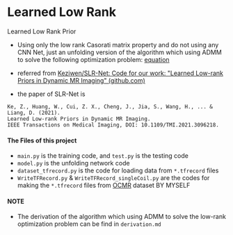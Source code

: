 # Learned Low Rank
 Learned Low Rank Prior



* Using only the low rank Casorati matrix property and do not using any CNN Net, just an unfolding version of the algorithm which using ADMM to solve the following optimization problem: [equation](https://www.latexlive.com/#JTIwJTIwJCQlMEElMjAlMjAlNUNtaW5feCUyMCU1Q2ZyYWMlMjAxMiUyMCU1Q1ZlcnQlMjBTRngtYiU1Q1ZlcnRfMiU1RTIrJTVDbGFtYmRhJTIwJTVDVmVydCUyMHglMjAlNUNWZXJ0XyolMEElMjAlMjAkJA==)

* referred from [Keziwen/SLR-Net: Code for our work: "Learned Low-rank Priors in Dynamic MR Imaging" (github.com)](https://github.com/Keziwen/SLR-Net)

* the paper of SLR-Net is

```
Ke, Z., Huang, W., Cui, Z. X., Cheng, J., Jia, S., Wang, H., ... & Liang, D. (2021). 
Learned Low-rank Priors in Dynamic MR Imaging. 
IEEE Transactions on Medical Imaging, DOI: 10.1109/TMI.2021.3096218.
```



#### The Files of this project

* `main.py` is the training code, and `test.py` is the testing code
* `model.py` is the unfolding network code
* `dataset_tfrecord.py` is the code for loading data from `*.tfrecord` files
* `WriteTFRecord.py` & `WriteTFRecord_singleCoil.py` are the codes for making the `*.tfrecord` files from [OCMR](https://ocmr.info/) dataset BY MYSELF

#### NOTE

* The derivation of the algorithm which using ADMM to solve the low-rank optimization problem can be find in `derivation.md` 
